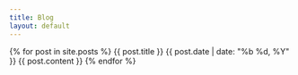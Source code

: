```yaml
---
title: Blog
layout: default
---
```

{% for post in site.posts %}
	{{ post.title }}
	{{ post.date | date: "%b %d, %Y" }}
	{{ post.content }}
{% endfor %}
